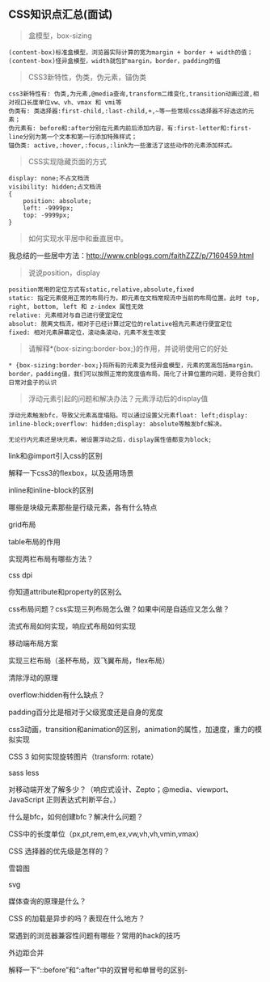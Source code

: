 ## CSS知识点汇总(面试)


> 盒模型，box-sizing

	(content-box)标准盒模型，浏览器实际计算的宽为margin + border + width的值；
	(content-box)怪异盒模型，width就包扩margin，border，padding的值

> CSS3新特性，伪类，伪元素，锚伪类

	css3新特性有: 伪类,为元素,@media查询,transform二维变化,transition动画过渡,相对视口长度单位vw、vh、vmax 和 vmi等
	伪类有: 类选择器:first-child,:last-child,+,~等一些常规css选择器不好选这的元素；
	伪元素有: before和:after分别在元素内前后添加内容，有:first-letter和:first-line分别为第一个文本和第一行添加特殊样式；
	锚伪类: active,:hover,:focus,:link为一些激活了这些动作的元素添加样式。


> CSS实现隐藏页面的方式

	display: none;不占文档流
	visibility: hidden;占文档流
	{
		position: absolute;
		left: -9999px;
		top: -9999px;
	}


> 如何实现水平居中和垂直居中。

 我总结的一些居中方法：http://www.cnblogs.com/faithZZZ/p/7160459.html

> 说说position，display

	position常用的定位方式有static,relative,absolute,fixed
	static: 指定元素使用正常的布局行为，即元素在文档常规流中当前的布局位置。此时 top, right, bottom, left 和 z-index 属性无效
	relative: 元素相对与自己进行便宜定位
	absolut: 脱离文档流，相对于已经计算过定位的relative祖先元素进行便宜定位
	fixed: 相对元素屏幕定位，滚动条滚动，元素不发生改变


> 请解释*{box-sizing:border-box;}的作用，并说明使用它的好处

	* {box-sizing:border-box;}将所有的元素变为怪异盒模型，元素的宽高包括margin，border，padding值，我们可以按照正常的宽度值布局，简化了计算位置的问题，更符合我们日常对盒子的认识

> 浮动元素引起的问题和解决办法？元素浮动后的display值

	浮动元素触发bfc，导致父元素高度塌陷。可以通过设置父元素float: left;display: inline-block;overflow: hidden;display: absolute等触发bfc解决。
	
	无论行内元素还是块元素，被设置浮动之后，display属性值都变为block;

link和@import引入css的区别

解释一下css3的flexbox，以及适用场景

inline和inline-block的区别

哪些是块级元素那些是行级元素，各有什么特点

grid布局

table布局的作用

实现两栏布局有哪些方法？

css dpi

你知道attribute和property的区别么

css布局问题？css实现三列布局怎么做？如果中间是自适应又怎么做？

流式布局如何实现，响应式布局如何实现

移动端布局方案

实现三栏布局（圣杯布局，双飞翼布局，flex布局）

清除浮动的原理

overflow:hidden有什么缺点？

padding百分比是相对于父级宽度还是自身的宽度

css3动画，transition和animation的区别，animation的属性，加速度，重力的模拟实现

CSS 3 如何实现旋转图片（transform: rotate）

sass less

对移动端开发了解多少？（响应式设计、Zepto；@media、viewport、JavaScript 正则表达式判断平台。）

什么是bfc，如何创建bfc？解决什么问题？

CSS中的长度单位（px,pt,rem,em,ex,vw,vh,vh,vmin,vmax）

CSS 选择器的优先级是怎样的？

雪碧图

svg

媒体查询的原理是什么？

CSS 的加载是异步的吗？表现在什么地方？

常遇到的浏览器兼容性问题有哪些？常用的hack的技巧

外边距合并

解释一下“::before”和“:after”中的双冒号和单冒号的区别-
